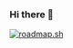 ### Hi there 👋

[![roadmap.sh](https://api.roadmap.sh/v1-badge/tall/64c9c5a9c3203c879323c9ea?variant=dark&roadmaps=backend%2Csoftware-architect)](https://roadmap.sh)
<!--
**azharbazla/azharbazla** is a ✨ _special_ ✨ repository because its `README.md` (this file) appears on your GitHub profile.

Here are some ideas to get you started:

- 🔭 I’m currently working on ...
- 🌱 I’m currently learning ...
- 👯 I’m looking to collaborate on ...
- 🤔 I’m looking for help with ...
- 💬 Ask me about ...
- 📫 How to reach me: ...
- 😄 Pronouns: ...
- ⚡ Fun fact: ...
-->
